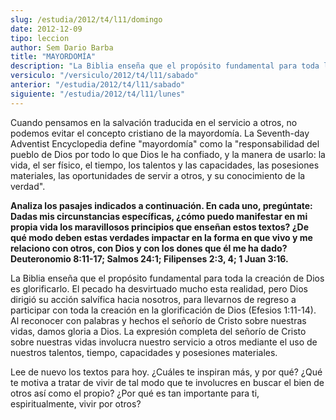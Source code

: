 ```yaml
---
slug: /estudia/2012/t4/l11/domingo
date: 2012-12-09
tipo: leccion
author: Sem Dario Barba
title: "MAYORDOMÍA"
description: "La Biblia enseña que el propósito fundamental para toda la creación de Dios es  glorificarlo. El pecado ha desvirtuado mucho esta realidad, pero Dios dirigió  su acción salvífica hacia nosotros, para llevarnos de regreso a participar con  toda la creación en la glorificación d..."
versiculo: "/versiculo/2012/t4/l11/sabado"
anterior: "/estudia/2012/t4/l11/sabado"
siguiente: "/estudia/2012/t4/l11/lunes"
---
```


Cuando pensamos en la salvación traducida en el servicio a otros, no podemos evitar el concepto cristiano de la mayordomía. La Seventh-day Adventist Encyclopedia define "mayordomía" como la "responsabilidad del pueblo de Dios por todo lo que Dios le ha confiado, y la manera de usarlo: la vida, el ser físico, el tiempo, los talentos y las capacidades, las posesiones materiales, las oportunidades de servir a otros, y su conocimiento de la verdad".

**Analiza los pasajes indicados a continuación. En cada uno, pregúntate: Dadas mis circunstancias específicas, ¿cómo puedo manifestar en mi propia vida los maravillosos principios que enseñan estos textos? ¿De qué modo deben estas verdades impactar en la forma en que vivo y me relaciono con otros, con Dios y con los dones que él me ha dado? Deuteronomio 8:11-17; Salmos 24:1; Filipenses 2:3, 4; 1 Juan 3:16.**

La Biblia enseña que el propósito fundamental para toda la creación de Dios es glorificarlo. El pecado ha desvirtuado mucho esta realidad, pero Dios dirigió su acción salvífica hacia nosotros, para llevarnos de regreso a participar con toda la creación en la glorificación de Dios (Efesios 1:11-14). Al reconocer con palabras y hechos el señorío de Cristo sobre nuestras vidas, damos gloria a Dios. La expresión completa del señorío de Cristo sobre nuestras vidas involucra nuestro servicio a otros mediante el uso de nuestros talentos, tiempo, capacidades y posesiones materiales.

Lee de nuevo los textos para hoy. ¿Cuáles te inspiran más, y por qué? ¿Qué te motiva a tratar de vivir de tal modo que te involucres en buscar el bien de otros así como el propio? ¿Por qué es tan importante para ti, espiritualmente, vivir por otros?
